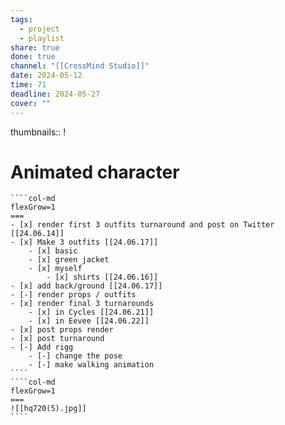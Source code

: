 ```yaml
---
tags:
  - project
  - playlist
share: true
done: true
channel: "[[CrossMind Studio]]"
date: 2024-05-12
time: 71
deadline: 2024-05-27
cover: ""
---
```

thumbnails:: !
# Animated character
`````col
````col-md
flexGrow=1
===
- [x] render first 3 outfits turnaround and post on Twitter [[24.06.14]]
- [x] Make 3 outfits [[24.06.17]]
	- [x] basic 
	- [x] green jacket
	- [x] myself
		- [x] shirts [[24.06.16]]
- [x] add back/ground [[24.06.17]]
- [-] render props / outfits
- [x] render final 3 turnarounds
	- [x] in Cycles [[24.06.21]]
	- [x] in Eevee [[24.06.22]]
- [x] post props render
- [x] post turnaround
- [-] Add rigg
	- [-] change the pose
	- [-] make walking animation
````
````col-md
flexGrow=1
===
![[hq720(5).jpg]]
````
`````

